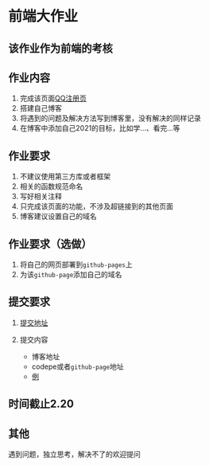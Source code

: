 # 前端大作业

## 该作业作为前端的考核

## 作业内容

1. 完成该页面[QQ注册页](https://ssl.zc.qq.com/v3/index-en.html)
2. 搭建自己博客
3. 将遇到的问题及解决方法写到博客里，没有解决的同样记录
4. 在博客中添加自己2021的目标，比如学...、看完...等

## 作业要求

1. 不建议使用第三方库或者框架
2. 相关的函数规范命名
3. 写好相关注释
4. 只完成该页面的功能，不涉及超链接到的其他页面
5. 博客建议设置自己的域名

## 作业要求（选做）

1. 将自己的网页部署到`github-pages`上
2. 为该`github-page`添加自己的域名

## 提交要求

1. [提交地址](https://github.com/TECHF5VE/TechMap-Works/tree/master/2020-Autumn/Frontend/task_04)
2. 提交内容

    - 博客地址
    - codepe或者`github-page`地址
    - [例](https://github.com/TECHF5VE/TechMap-Works/tree/master/2020-Autumn/Frontend/task_04/hamono)

## 时间截止2.20

## 其他

遇到问题，独立思考，解决不了的欢迎提问
